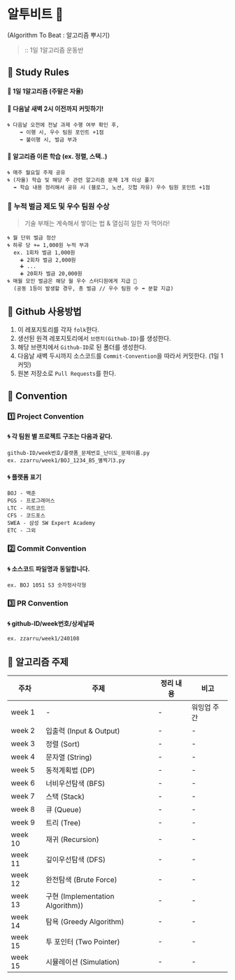 # 알투비트 🥊
(Algorithm To Beat : 알고리즘 뿌시기)  
> :: 1일 1알고리즘 운동반


## 🥊 Study Rules
#### 🍥 **1일 1알고리즘** (주말은 자율)  
#### 🍥 **다음날 새벽 2시 이전까지 커밋**하기!  
```
🌀 다음날 오전에 전날 과제 수행 여부 확인 후,  
    ➡️ 이행 시, 우수 팀원 포인트 +1점  
    ➡️ 불이행 시, 벌금 부과
```

#### 🍥 알고리즘 이론 학습 (ex. 정렬, 스택..)  
```
🌀 매주 월요일 주제 공유  
🌀 (자율) 학습 및 해당 주 관련 알고리즘 문제 1개 이상 풀기   
  ➡️ 학습 내용 정리해서 공유 시 (블로그, 노션, 깃헙 자유) 우수 팀원 포인트 +1점  
```

### 💸 **누적 벌금 제도 및 우수 팀원 수상**
> 기술 부채는 계속해서 쌓이는 법 & 열심히 일한 자 먹어라!
```
🌀 월 단위 벌금 정산  
🌀 하루 당 += 1,000원 누적 부과  
  ex. 1회차 벌금 1,000원   
    ➕ 2회차 벌금 2,000원  
    ➕ ...  
    ➕ 20회차 벌금 20,000원  
🌀 매월 모인 벌금은 해당 월 우수 스터디원에게 지급 🥇  
  (공동 1등이 발생할 경우, 총 벌금 // 우수 팀원 수 ➡️ 분할 지급)  
```

## 📌 Github 사용방법
1. 이 레포지토리를 각자 `folk`한다.  
2. 생선된 원격 레포지토리에서 `브랜치(Github-ID)`를 생성한다.
3. 해당 브랜치에서 `Github-ID`로 된 폴더를 생성한다.
4. 다음날 새벽 두시까지 소스코드를 `Commit-Convention`을 따라서 커밋한다. (1일 1커밋)
5. 원본 저장소로 `Pull Requests`를 한다. 

## 📌 Convention
### 1️⃣ Project Convention  
#### 🌀 각 팀원 별 프로젝트 구조는 다음과 같다.  
    github-ID/week번호/플랫폼_문제번호_난이도_문제이름.py
    ex. zzarru/week1/BOJ_1234_B5_별찍기3.py
    
#### 🌀 플랫폼 표기  
    BOJ - 백준  
    PGS - 프로그래머스  
    LTC - 리트코드  
    CFS - 코드포스  
    SWEA - 삼성 SW Expert Academy  
    ETC - 그외

### 2️⃣ Commit Convention
#### 🌀 소스코드 파일명과 동일합니다. 
    ex. BOJ 1051 S3 숫자정사각형

### 3️⃣ PR Convention
#### 🌀 github-ID/week번호/상세날짜
    ex. zzarru/week1/240108


## 📝 알고리즘 주제
| 주차 | 주제 | 정리 내용 | 비고 |
| --- | --- | --- | --- |
| week 1 | - | - | 워밍업 주간 |
| week 2 | 입출력 (Input & Output) | - | - |
| week 3 | 정렬 (Sort) | - | - |
| week 4 | 문자열 (String) | - | - |
| week 5 | 동적계획법 (DP) | - | - |
| week 6 | 너비우선탐색 (BFS) | - | - |
| week 7 | 스택 (Stack) | - | - |
| week 8 | 큐 (Queue) | - | - |
| week 9 | 트리 (Tree) | - | - |
| week 10 | 재귀 (Recursion) | - | - |
| week 11 | 깊이우선탐색 (DFS) | - | - |
| week 12 | 완전탐색 (Brute Force) | - | - |
| week 13 | 구현 (Implementation Algorithm)) | - | - |
| week 14 | 탐욕 (Greedy Algorithm) | - | - |
| week 15 | 투 포인터 (Two Pointer) | - | - |
| week 15 | 시뮬레이션 (Simulation) | - | - |
